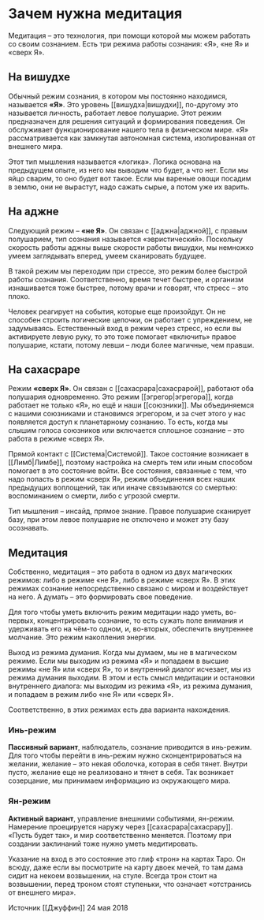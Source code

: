 # Зачем нужна медитация
Медитация – это технология, при помощи которой мы можем работать со своим сознанием. Есть три режима работы сознания: «Я», «не Я» и «сверх Я».

## На вишудхе
Обычный режим сознания, в котором мы постоянно находимся, называется **«Я»**. Это уровень [[вишудха|вишудхи]], по-другому это называется личность, работает левое полушарие. Этот режим предназначен для решения ситуаций и формирования поведения. Он обслуживает функционирование нашего тела в физическом мире. «Я» рассматривается как замкнутая автономная система, изолированная от внешнего мира.

Этот тип мышления называется «логика». Логика основана на предыдущем опыте, из него мы выводим что будет, а что нет. Если мы яйцо сварим, то оно будет вот такое. Если мы вареные овощи посадим в землю, они не вырастут, надо сажать сырые, а потом уже их варить.

## На аджне
Следующий режим – **«не Я»**. Он связан с [[аджна|аджной]], с правым полушарием, тип сознания называется «эвристический». Поскольку скорость работы аджны выше скорости работы вишудхи, мы немножко умеем заглядывать вперед, умеем сканировать будущее.

В такой режим мы переходим при стрессе, это режим более быстрой работы сознания. Соответственно, время течет быстрее, и организм изнашивается тоже быстрее, потому врачи и говорят, что стресс – это плохо.

Человек реагирует на события, которые еще произойдут. Он не способен строить логические цепочки, он работает с упреждением, не задумываясь. Естественный вход в режим через стресс, но если вы активируете левую руку, то это тоже помогает «включить» правое полушарие, кстати, потому левши – люди более магичные, чем правши.

## На сахасраре
Режим **«сверх Я»**. Он связан с [[сахасрара|сахасрарой]], работают оба полушария одновременно. Это режим [[эгрегор|эгрегора]], когда работает не только «Я», но ещё и наши [[союзники]]. Мы объединяемся с нашими союзниками и становимся эгрегором, и за счет этого у нас появляется доступ к планетарному сознанию. То есть, когда мы слышим голоса союзников или включается сплошное сознание – это работа в режиме «сверх Я».

Прямой контакт с [[Система|Системой]]. Такое состояние возникает в [[Лимб|Лимбе]], поэтому настройка на смерть тем или иным способом помогает в это состояние войти. Все состояния, связанные с тем, что надо попасть в режим «сверх Я», режим объединения всех наших предыдущих воплощений, так или иначе связываются со смертью: воспоминанием о смерти, либо с угрозой смерти.

Тип мышления – инсайд, прямое знание. Правое полушарие сканирует базу, при этом левое полушарие не отключено и может эту базу осознавать.

## Медитация
Собственно, медитация – это работа в одном из двух магических режимов: либо в режиме «не Я», либо в режиме «сверх Я». В этих режимах сознание непосредственно связано с миром и воздействует на него. А думать – это формировать свое поведение.

Для того чтобы уметь включить режим медитации надо уметь, во-первых, концентрировать сознание, то есть сужать поле внимания и удерживать его на чём-то одном, и, во-вторых, обеспечить внутреннее молчание. Это режим накопления энергии.

Выход из режима думания. Когда мы думаем, мы не в магическом режиме. Если мы выходим из режима «Я» и попадаем в высшие режимы «не Я» или «сверх Я», то и внутренний диалог исчезает, мы из режима думания выходим. В этом и есть смысл медитации и остановки внутреннего диалога: мы выходим из режима «Я», из режима думания, и попадаем в режим либо «не Я» или «сверх Я».

Соответственно, в этих режимах есть два варианта нахождения.

### Инь-режим
**Пассивный вариант**, наблюдатель, сознание приводится в инь-режим. Для того чтобы перейти в инь-режим нужно сконцентрироваться на желании, желание – это некая оболочка, которая в себя тянет. Внутри пусто, желание еще не реализовано и тянет в себя. Так возникает созерцание, мы принимаем информацию из окружающего мира.

### Ян-режим
**Активный вариант**, управление внешними событиями, ян-режим. Намерение проецируется наружу через [[сахасрара|сахасрару]]. «Пусть будет так», и мир соответственно меняется. Поэтому при создании заклинаний тоже нужно уметь медитировать.

Указание на вход в это состояние это глиф «трон» на картах Таро. Он всюду, даже если вы посмотрите на карту двоек мечей, то там дама сидит на некоем возвышении, на стуле. Всегда трон стоит на возвышении, перед троном стоят ступеньки, что означает «отстранись от внешнего мира».

Источник [[Джуффин]] 24 мая 2018